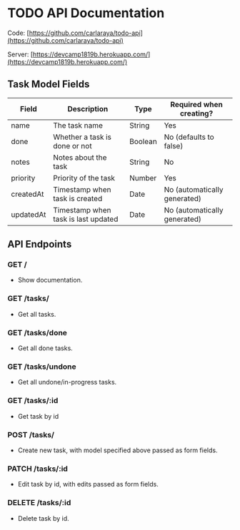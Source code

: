 # TODO API Documentation
Code: [https://github.com/carlaraya/todo-api](https://github.com/carlaraya/todo-api)

Server: [https://devcamp1819b.herokuapp.com/](https://devcamp1819b.herokuapp.com/)

## Task Model Fields

| Field     | Description                         | Type    | Required when creating?      |
|-----------|-------------------------------------|---------|------------------------------|
| name      | The task name                       | String  | Yes                          |
| done      | Whether a task is done or not       | Boolean | No (defaults to false)       |
| notes     | Notes about the task                | String  | No                           |
| priority  | Priority of the task                | Number  | Yes                          |
| createdAt | Timestamp when task is created      | Date    | No (automatically generated) |
| updatedAt | Timestamp when task is last updated | Date    | No (automatically generated) |

## API Endpoints

### GET /
* Show documentation.

### GET /tasks/
* Get all tasks.

### GET /tasks/done
* Get all done tasks.

### GET /tasks/undone
* Get all undone/in-progress tasks.

### GET /tasks/:id
* Get task by id

### POST /tasks/
* Create new task, with model specified above passed as form fields.

### PATCH /tasks/:id
* Edit task by id, with edits passed as form fields.

### DELETE /tasks/:id
* Delete task by id.

